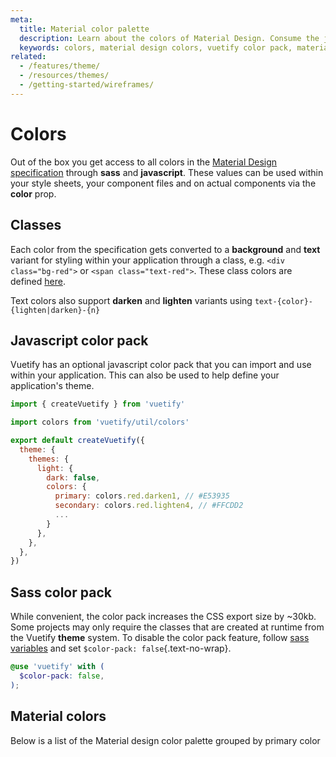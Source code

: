 ```yaml
---
meta:
  title: Material color palette
  description: Learn about the colors of Material Design. Consume the javascript color pack directly in your application.
  keywords: colors, material design colors, vuetify color pack, material color classes
related:
  - /features/theme/
  - /resources/themes/
  - /getting-started/wireframes/
---
```


# Colors

Out of the box you get access to all colors in the [Material Design specification](https://material.io/design/color/the-color-system.html) through **sass** and **javascript**. These values can be used within your style sheets, your component files and on actual components via the **color** prop.

<PageFeatures />

<PromotedEntry />

## Classes

Each color from the specification gets converted to a **background** and **text** variant for styling within your application through a class, e.g. `<div class="bg-red">` or `<span class="text-red">`. These class colors are defined [here](https://github.com/vuetifyjs/vuetify/blob/master/packages/vuetify/src/styles/settings/_colors.scss).

<ExamplesExample file="color/classes" />

Text colors also support **darken** and **lighten** variants using `text-{color}-{lighten|darken}-{n}`

<ExamplesExample file="color/text-classes" />

## Javascript color pack

Vuetify has an optional javascript color pack that you can import and use within your application. This can also be used to help define your application's theme.

```js { resource="src/plugins/vuetify.js" }
import { createVuetify } from 'vuetify'

import colors from 'vuetify/util/colors'

export default createVuetify({
  theme: {
    themes: {
      light: {
        dark: false,
        colors: {
          primary: colors.red.darken1, // #E53935
          secondary: colors.red.lighten4, // #FFCDD2
          ...
        }
      },
    },
  },
})
```

## Sass color pack

While convenient, the color pack increases the CSS export size by ~30kb. Some projects may only require the classes that are created at runtime from the Vuetify **theme** system. To disable the color pack feature, follow [sass variables](/features/sass-variables) and set `$color-pack: false`{.text-no-wrap}.

```scss { resource="main.scss" }
@use 'vuetify' with (
  $color-pack: false,
);
```

## Material colors

Below is a list of the Material design color palette grouped by primary color

<FeaturesColorPalette />
